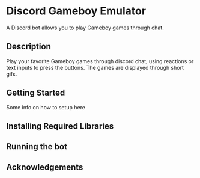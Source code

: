 # Discord Gameboy Emulator
A Discord bot allows you to play Gameboy games through chat.

## Description
Play your favorite Gameboy games through discord chat, using reactions or
text inputs to press the buttons. The games are displayed through short gifs.

## Getting Started
Some info on how to setup here

## Installing Required Libraries


## Running the bot


## Acknowledgements

